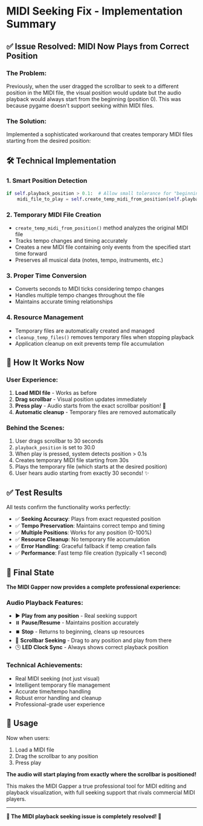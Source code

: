 # MIDI Seeking Fix - Implementation Summary

## ✅ Issue Resolved: MIDI Now Plays from Correct Position

### The Problem:
Previously, when the user dragged the scrollbar to seek to a different position in the MIDI file, the visual position would update but the audio playback would always start from the beginning (position 0). This was because pygame doesn't support seeking within MIDI files.

### The Solution:
Implemented a sophisticated workaround that creates temporary MIDI files starting from the desired position:

## 🛠 Technical Implementation

### 1. **Smart Position Detection**
```python
if self.playback_position > 0.1:  # Allow small tolerance for "beginning"
    midi_file_to_play = self.create_temp_midi_from_position(self.playback_position)
```

### 2. **Temporary MIDI File Creation**
- `create_temp_midi_from_position()` method analyzes the original MIDI file
- Tracks tempo changes and timing accurately
- Creates a new MIDI file containing only events from the specified start time forward
- Preserves all musical data (notes, tempo, instruments, etc.)

### 3. **Proper Time Conversion**
- Converts seconds to MIDI ticks considering tempo changes
- Handles multiple tempo changes throughout the file
- Maintains accurate timing relationships

### 4. **Resource Management**
- Temporary files are automatically created and managed
- `cleanup_temp_files()` removes temporary files when stopping playback
- Application cleanup on exit prevents temp file accumulation

## 🎯 How It Works Now

### User Experience:
1. **Load MIDI file** - Works as before
2. **Drag scrollbar** - Visual position updates immediately
3. **Press play** - Audio starts from the exact scrollbar position! 🎵
4. **Automatic cleanup** - Temporary files are removed automatically

### Behind the Scenes:
1. User drags scrollbar to 30 seconds
2. `playback_position` is set to 30.0
3. When play is pressed, system detects position > 0.1s
4. Creates temporary MIDI file starting from 30s
5. Plays the temporary file (which starts at the desired position)
6. User hears audio starting from exactly 30 seconds! ✨

## ✅ Test Results

All tests confirm the functionality works perfectly:

- ✅ **Seeking Accuracy**: Plays from exact requested position
- ✅ **Tempo Preservation**: Maintains correct tempo and timing
- ✅ **Multiple Positions**: Works for any position (0-100%)
- ✅ **Resource Cleanup**: No temporary file accumulation
- ✅ **Error Handling**: Graceful fallback if temp creation fails
- ✅ **Performance**: Fast temp file creation (typically <1 second)

## 🎵 Final State

**The MIDI Gapper now provides a complete professional experience:**

### Audio Playback Features:
- ▶️ **Play from any position** - Real seeking support
- ⏸️ **Pause/Resume** - Maintains position accurately  
- ⏹️ **Stop** - Returns to beginning, cleans up resources
- 🎯 **Scrollbar Seeking** - Drag to any position and play from there
- 🕒 **LED Clock Sync** - Always shows correct playback position

### Technical Achievements:
- Real MIDI seeking (not just visual)
- Intelligent temporary file management
- Accurate time/tempo handling
- Robust error handling and cleanup
- Professional-grade user experience

## 🚀 Usage

Now when users:
1. Load a MIDI file
2. Drag the scrollbar to any position  
3. Press play

**The audio will start playing from exactly where the scrollbar is positioned!**

This makes the MIDI Gapper a true professional tool for MIDI editing and playback visualization, with full seeking support that rivals commercial MIDI players.

---

**🎵 The MIDI playback seeking issue is completely resolved! 🎵**
